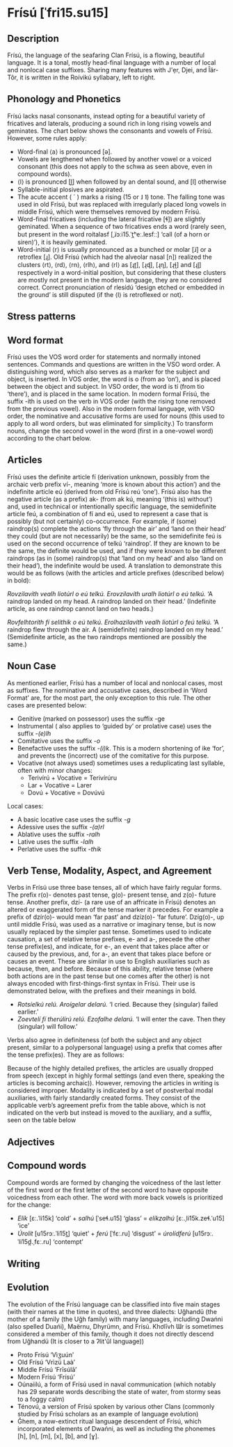 # Frísú [ˈfri15.su15]

## Description
Frísú, the language of the seafaring Clan Frísú, is a flowing, beautiful language. It is a tonal, mostly head-final language with a number of local and nonlocal case suffixes. Sharing many features with J'ẹr, Djei, and Îär-Tôr, it is written in the Roívikú syllabary, left to right.

## Phonology and Phonetics    
Frísú lacks nasal consonants, instead opting for a beautiful variety of fricatives and laterals, producing a sound rich in long rising vowels and geminates. 
The chart below shows the consonants and vowels of Frísú. However, some rules apply:
 * Word-final ⟨a⟩ is pronounced \[ə\].
 * Vowels are lengthened when followed by another vowel or a voiced consonant (this does not apply to the schwa as seen above, even in compound words).
 * ⟨l⟩ is pronounced \[l̪\] when followed by an dental sound, and \[l\] otherwise
 * Syllable-initial plosives are aspirated.
 * The acute accent ( ´ ) marks a rising (15 or ˩ ˥) tone. The falling tone was used in old Frísú, but was replaced with irregularly placed long vowels in middle Frísú, which were themselves removed by modern Frísú.
 * Word-final fricatives (including the lateral fricative \[ɬ\]) are slightly geminated. When a sequence of two fricatives ends a word (rarely seen, but present in the word roítalasf  \[ˌɹ̈ɔːi15.ˈt̪ʰeː.lesfːː\] ‘call (of a horn or siren)’), it is heavily geminated.
 * Word-initial ⟨r⟩ is usually pronounced as a bunched or molar \[ɹ̈\] or a retroflex \[ɻ\]. Old Frísú (which had the alveolar nasal \[n\]) realized the clusters ⟨rt⟩, ⟨rd⟩, ⟨rn⟩, ⟨rlh⟩, and ⟨rl⟩ as \[ɻʈ\], \[ɻɖ\], \[ɻɳ\], \[ɻꞎ\] and \[ɻɭ\] respectively in a word-initial position, but considering that these clusters are mostly not present in the modern language, they are no considered correct. Correct pronunciation of rlesídú ‘design etched or embedded in the ground’ is still disputed (if the ⟨l⟩ is retroflexed or not).

## Stress patterns

## Word format
Frísú uses the VOS word order for statements and normally intoned sentences. Commands and questions are written in the VSO word order. A distinguishing word, which also serves as a marker for the subject and object, is inserted. In VOS order, the word is o (from ao ‘on’), and is placed between the object and subject. In VSO order, the word is tí (from tio ‘there’), and is placed in the same location. In modern formal Frísú, the suffix -íth is used on the verb in VOS order (with the rising tone removed from the previous vowel). Also in the modern formal language, with VSO order, the nominative and accusative forms are used for nouns (this used to apply to all word orders, but was eliminated for simplicity.) To transform nouns, change the second vowel in the word (first in a one-vowel word) according to the chart below.

## Articles
Frísú uses the definite article fí (derivation unknown, possibly from the archaic verb prefix ví-, meaning ‘more is known about this action’) and the indefinite article eú (derived from old Frísú reú ‘one’). Frísú also has the negative article (as a prefix) ak- (from ak kú, meaning ‘(this is) without’) and, used in technical or intentionally specific language, the semidefinite article feú, a combination of fí and eú, used to represent a case that is possibly (but not certainly) co-occurrence. For example, if (some) raindrop(s) complete the actions ‘fly through the air’ and ‘land on their head’ they could (but are not necessarily) be the same, so the semidefinite feú is used on the second occurrence of telkú ‘raindrop’. If they are known to be the same, the definite would be used, and if they were known to be different raindrops (as in (some) raindrop(s) that ‘land on my head’ and also ‘land on their head’), the indefinite would be used. A translation to demonstrate this would be as follows (with the articles and article prefixes (described below) in bold):

*Rovzilavíth vealh liotúrl o eú telkú. Erovzilavíth uralh liotúrl o eú telkú.* ‘A raindrop landed on my head. A raindrop landed on their head.’ (Indefinite article, as one raindrop cannot land on two heads.)

*Rovfelhtoríth fí selithík o eú telkú. Erolhazilavíth vealh liotúrl o feú telkú.* ‘A raindrop flew through the air. A (semidefinite) raindrop landed on my head.’ (Semidefinite article, as the two raindrops mentioned are possibly the same.)   

## Noun Case
As mentioned earlier, Frísú has a number of local and nonlocal cases, most as suffixes. The nominative and accusative cases, described in ‘Word Format’ are, for the most part, the only exception to this rule. The other cases are presented below:
 * Genitive (marked on possessor) uses the suffix -ge
 * Instrumental ( also applies to ‘guided by’ or prolative case) uses the suffix *-(e)lh*
 * Comitative uses the suffix *-o*
 * Benefactive uses the suffix *-(i)k*. This is a modern shortening of ike ‘for’, and prevents the (incorrect) use of the comitative for this purpose.
 * Vocative (not always used) sometimes uses a reduplicating last syllable, often with minor changes:
    * Terivírú + Vocative = Terivírúru
    * Lar + Vocative = Larer
    * Dovú + Vocative = Dovúvú

Local cases:
 * A basic locative case uses the suffix *-g*
 * Adessive uses the suffix *-(a)rl*
 * Ablative uses the suffix *-ralh*
 * Lative uses the suffix *-lalh*
 * Perlative uses the suffix *-thík*

## Verb Tense, Modality, Aspect, and Agreement
Verbs in Frísú use three base tenses, all of which have fairly regular forms. The prefix r(o)- denotes past tense, g(o)- present tense, and z(o)- future tense. Another prefix, dzí- (a rare use of an affricate in Frísú) denotes an altered or exaggerated form of the tense marker it precedes. For example a prefix of dzír(o)- would mean ‘far past’ and dzíz(o)- ‘far future’. Dzíg(o)-, up until middle Frísú, was used as a narrative or imaginary tense, but is now usually replaced by the simpler past tense.
Sometimes used to indicate causation, a set of relative tense prefixes, e- and a-, precede the other tense prefix(es), and indicate, for e-, an event that takes place after or caused by the previous, and, for a-, an event that takes place before or causes an event. These are similar in use to English auxiliaries such as because, then, and before. Because of this ability, relative tense (where both actions are in the past tense but one comes after the other) is not always encoded with first-things-first syntax in Frísú. Their use is demonstrated below, with the prefixes and their meanings in bold.

* *Rotsíelkú relú. Aroígelar delarú.* ‘I cried. Because they (singular) failed earlier.’
* *Zoevtelí fí therúlírú relú. Ezofalhe delarú.* ‘I will enter the cave. Then they (singular) will follow.’

Verbs also agree in definiteness (of both the subject and any object present, similar to a polypersonal language) using a prefix that comes after the tense prefix(es). They are as follows:
    
Because of the highly detailed prefixes, the articles are usually dropped from speech (except in highly formal settings (and even there, speaking the articles is becoming archaic)). However, removing the articles in writing is considered improper.
Modality is indicated by a set of postverbal modal auxiliaries, with fairly standardly created forms. They consist of the applicable verb’s agreement prefix from the table above, which is not indicated on the verb but instead is moved to the auxiliary, and a suffix, seen on the table below
	
## Adjectives

## Compound words
Compound words are formed by changing the voicedness of the last letter of the first word or the first letter of the second word to have opposite voicedness from each other. The word with more back vowels is prioritized for the change:

 * *Elík* \[ɛː.ˈli15k\] ‘cold’ + *salhú* \[ˈseɬ.u15\] ‘glass’ = *elíkzalhú* \[ɛː.ˌli15k.zeɬ.ˈu15\] ‘ice’
 * *Úrolít* \[u15rɔː.ˈli15t̪\] ‘quiet’ + *ferú* \[ˈfɛː.ru\] ‘disgust’ = *úrolídferú* \[u15rɔː.ˈli15d̪.ˌfɛː.ru\] ‘contempt’

## Writing

## Evolution

The evolution of the Frísú language can be classified into five main stages (with their names at the time in quotes), and three dialects:
Uğhandü (the mother of a family (the Uğh family) with many languages, including Dwańni (also spelled Duańi), Maërnu, Dhyrümn, and Frísú. Khơlīvh Ɯr is sometimes considered a member of this family, though it does not directly descend from Uğhandü (It is closer to a ʔlit'ûl language))
* Proto Frísú ‘Vìʒuún’
* Old Frísú ‘Vrìzü Laà’
* Middle Frísú ‘Frīsúlā’
* Modern Frísú ‘Frísú’
* Oúnaiilú, a form of Frísú used in naval communication (which notably has 29 separate words describing the state of water, from stormy seas to a foggy calm)
* Ténovú, a version of Frísú spoken by various other Clans (commonly studied by Frísú scholars as an example of language evolution) 
* Ğhem, a now-extinct ritual language descendent of Frísú, which incorporated elements of Dwańni, as well as including the phonemes \[h\], \[n\], \[m\], \[x\], \[b\], and \[ɣ\].

